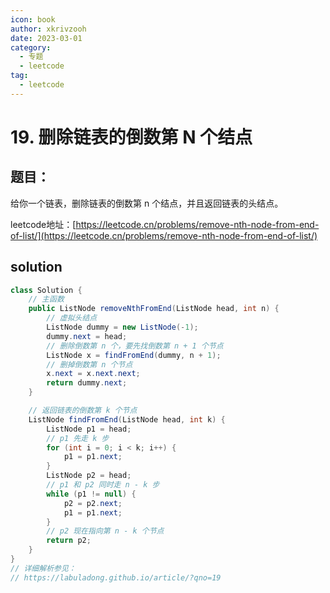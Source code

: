 ```yaml
---
icon: book
author: xkrivzooh
date: 2023-03-01
category:
  - 专题
  - leetcode
tag:
  - leetcode
---
```


# 19. 删除链表的倒数第 N 个结点

## 题目：

给你一个链表，删除链表的倒数第 n 个结点，并且返回链表的头结点。

leetcode地址：[https://leetcode.cn/problems/remove-nth-node-from-end-of-list/](https://leetcode.cn/problems/remove-nth-node-from-end-of-list/)


## solution

```java
class Solution {
    // 主函数
    public ListNode removeNthFromEnd(ListNode head, int n) {
        // 虚拟头结点
        ListNode dummy = new ListNode(-1);
        dummy.next = head;
        // 删除倒数第 n 个，要先找倒数第 n + 1 个节点
        ListNode x = findFromEnd(dummy, n + 1);
        // 删掉倒数第 n 个节点
        x.next = x.next.next;
        return dummy.next;
    }

    // 返回链表的倒数第 k 个节点
    ListNode findFromEnd(ListNode head, int k) {
        ListNode p1 = head;
        // p1 先走 k 步
        for (int i = 0; i < k; i++) {
            p1 = p1.next;
        }
        ListNode p2 = head;
        // p1 和 p2 同时走 n - k 步
        while (p1 != null) {
            p2 = p2.next;
            p1 = p1.next;
        }
        // p2 现在指向第 n - k 个节点
        return p2;
    }
}
// 详细解析参见：
// https://labuladong.github.io/article/?qno=19
```